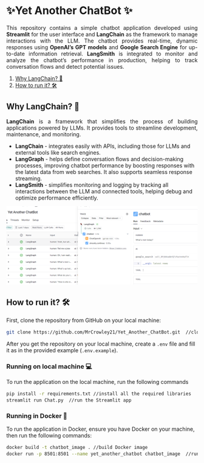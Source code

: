 # ✨Yet Another ChatBot ✨

<p align="justify">
This repository contains a simple chatbot application developed using <strong>Streamlit</strong> for 
the user interface and <strong>LangChain</strong> as the framework to manage interactions with the 
LLM. The chatbot provides real-time, dynamic responses using <strong>OpenAI’s GPT models</strong> and 
<strong>Google Search Engine</strong> for up-to-date information retrieval. 
<strong>LangSmith</strong> is integrated to monitor and analyze the chatbot’s performance in 
production, helping to track conversation flows and detect potential issues.
</p>

1. [Why LangChain? 🤔](#why-langchain-)
2. [How to run it? 🛠](#how-to-run-it-)

## Why LangChain? 🤔 
<p align="justify">
<strong>LangChain</strong> is a framework that simplifies the process of building applications 
powered by LLMs. It provides tools to streamline development, maintenance, and 
monitoring.

* **LangChain** - integrates easily with APIs, including those for LLMs and external 
tools like search engines.
* **LangGraph** - helps define conversation flows and decision-making processes, 
improving chatbot performance by boosting responses with the latest data from web 
searches. It also supports seamless response streaming.
* **LangSmith** - simplifies monitoring and logging by tracking all interactions 
between the LLM and connected tools, helping debug and optimize performance efficiently.
</p>

<div style="text-align: center;">
  <img src="images/LangChainMonitoring.png" alt="LangChain Monitoring" />
</div>

## How to run it? 🛠

First, clone the repository from GitHub on your local machine:
```bash
git clone https://github.com/MrCrowley21/Yet_Another_ChatBot.git  //clone the repo
```

After you get the repository on your local machine, create a `.env` file and fill it as in 
the provided example (`.env.example`).

### Running on local machine 💻
To run the application on the local machine, run the following commands
```bash
pip install -r requirements.txt //install all the required libraries
streamlit run Chat.py  //run the Streamlit app
```

### Running in Docker 🐳
To run the application in Docker, ensure you have Docker on your machine, 
then run the following commands:
```bash
docker build -t chatbot_image . //build Docker image
docker run -p 8501:8501 --name yet_another_chatbot chatbot_image  //run the container on the built image
```
